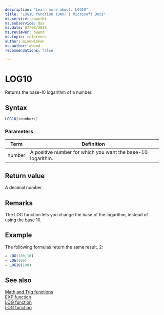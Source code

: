 ```yaml
---
description: "Learn more about: LOG10"
title: "LOG10 function (DAX) | Microsoft Docs"
ms.service: powerbi 
ms.subservice: dax 
ms.date: 07/08/2020
ms.reviewer: owend
ms.topic: reference
author: minewiskan
ms.author: owend 
recommendations: false

---
```

# LOG10

Returns the base-10 logarithm of a number.  
  
## Syntax  
  
```js
LOG10(<number>)  
```
  
### Parameters  
  
|Term|Definition|  
|--------|--------------|  
|number|A positive number for which you want the base-10 logarithm.|  
  
## Return value

A decimal number.  
  
## Remarks

The LOG function lets you change the base of the logarithm, instead of using the base 10.  
  
## Example

The following formulas return the same result, 2:  
  
```js
= LOG(100,10)  
= LOG(100)  
= LOG10(100)  
```
  
## See also

[Math and Trig functions](math-and-trig-functions-dax.md)  
[EXP function](exp-function-dax.md)  
[LOG function](log-function-dax.md)  
[LOG function](log-function-dax.md)  
  
